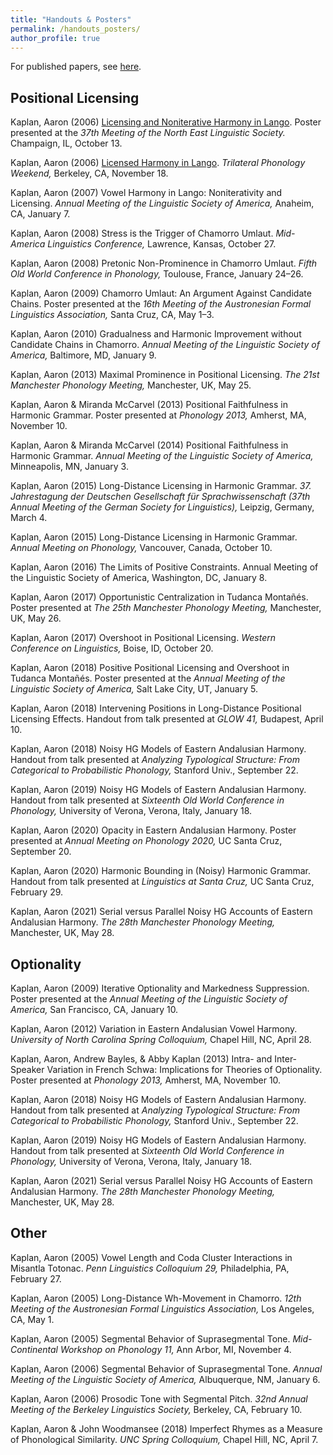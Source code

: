 ```yaml
---
title: "Handouts & Posters"
permalink: /handouts_posters/
author_profile: true
---
```


For published papers, see [here](research).

## Positional Licensing

Kaplan, Aaron (2006) [Licensing and Noniterative Harmony in Lango](../files/Lango_NELS_poster.pdf). Poster presented at the *37th Meeting of the North East Linguistic Society.* Champaign, IL, October 13.

Kaplan, Aaron (2006) [Licensed Harmony in Lango](../files/Lango_TREND_handout.pdf). *Trilateral Phonology Weekend,* Berkeley, CA, November 18.

Kaplan, Aaron (2007) Vowel Harmony in Lango: Noniterativity and Licensing. *Annual Meeting of the Linguistic Society of America,* Anaheim, CA, January 7.

Kaplan, Aaron (2008) Stress is the Trigger of Chamorro Umlaut. *Mid-America Linguistics Conference,* Lawrence, Kansas, October 27.

Kaplan, Aaron (2008) Pretonic Non-Prominence in Chamorro Umlaut. *Fifth Old World Conference in Phonology,* Toulouse, France, January 24–26.

Kaplan, Aaron (2009) Chamorro Umlaut: An Argument Against Candidate Chains. Poster presented at the *16th Meeting of the Austronesian Formal Linguistics Association,* Santa Cruz, CA, May 1–3.

Kaplan, Aaron (2010) Gradualness and Harmonic Improvement without Candidate Chains in Chamorro. *Annual Meeting of the Linguistic Society of America,* Baltimore, MD, January 9.

Kaplan, Aaron (2013) Maximal Prominence in Positional Licensing. *The 21st Manchester Phonology Meeting,* Manchester, UK, May 25.

Kaplan, Aaron & Miranda McCarvel (2013) Positional Faithfulness in Harmonic Grammar. Poster presented at *Phonology 2013,* Amherst, MA, November 10.

Kaplan, Aaron & Miranda McCarvel (2014) Positional Faithfulness in Harmonic Grammar. *Annual Meeting of the Linguistic Society of America,* Minneapolis, MN, January 3.

Kaplan, Aaron (2015) Long-Distance Licensing in Harmonic Grammar. *37. Jahrestagung der Deutschen Gesellschaft für Sprachwissenschaft (37th Annual Meeting of the German Society for Linguistics),* Leipzig, Germany, March 4.

Kaplan, Aaron (2015) Long-Distance Licensing in Harmonic Grammar. *Annual Meeting on Phonology,* Vancouver, Canada, October 10.

Kaplan, Aaron (2016) The Limits of Positive Constraints. Annual Meeting of the Linguistic Society of America, Washington, DC, January 8.

Kaplan, Aaron (2017) Opportunistic Centralization in Tudanca Montañés. Poster presented at *The 25th Manchester Phonology Meeting,* Manchester, UK, May 26.

Kaplan, Aaron (2017) Overshoot in Positional Licensing. *Western Conference on Linguistics,* Boise, ID, October 20.

Kaplan, Aaron (2018) Positive Positional Licensing and Overshoot in Tudanca Montañés. Poster presented at the *Annual Meeting of the Linguistic Society of America,* Salt Lake City, UT, January 5.

Kaplan, Aaron (2018) Intervening Positions in Long-Distance Positional Licensing Effects. Handout from talk presented at *GLOW 41,* Budapest, April 10.

Kaplan, Aaron (2018) Noisy HG Models of Eastern Andalusian Harmony. Handout from talk presented at *Analyzing Typological Structure: From Categorical to Probabilistic Phonology,* Stanford Univ., September 22.

Kaplan, Aaron (2019) Noisy HG Models of Eastern Andalusian Harmony. Handout from talk presented at *Sixteenth Old World Conference in Phonology,* University of Verona, Verona, Italy, January 18.

Kaplan, Aaron (2020) Opacity in Eastern Andalusian Harmony. Poster presented at *Annual Meeting on Phonology 2020,* UC Santa Cruz, September 20.

Kaplan, Aaron (2020) Harmonic Bounding in (Noisy) Harmonic Grammar. Handout from talk presented at *Linguistics at Santa Cruz,* UC Santa Cruz, February 29.

Kaplan, Aaron (2021) Serial versus Parallel Noisy HG Accounts of Eastern Andalusian Harmony. *The 28th Manchester Phonology Meeting,* Manchester, UK, May 28.





## Optionality

Kaplan, Aaron (2009) Iterative Optionality and Markedness Suppression. Poster presented at the *Annual Meeting of the Linguistic Society of America,* San Francisco, CA, January 10.

Kaplan, Aaron (2012) Variation in Eastern Andalusian Vowel Harmony. *University of North Carolina Spring Colloquium,* Chapel Hill, NC, April 28.

Kaplan, Aaron, Andrew Bayles, & Abby Kaplan (2013) Intra- and Inter-Speaker Variation in French Schwa: Implications for Theories of Optionality. Poster presented at *Phonology 2013,* Amherst, MA, November 10.

Kaplan, Aaron (2018) Noisy HG Models of Eastern Andalusian Harmony. Handout from talk presented at *Analyzing Typological Structure: From Categorical to Probabilistic Phonology,* Stanford Univ., September 22.

Kaplan, Aaron (2019) Noisy HG Models of Eastern Andalusian Harmony. Handout from talk presented at *Sixteenth Old World Conference in Phonology,* University of Verona, Verona, Italy, January 18.

Kaplan, Aaron (2021) Serial versus Parallel Noisy HG Accounts of Eastern Andalusian Harmony. *The 28th Manchester Phonology Meeting,* Manchester, UK, May 28.


## Other

Kaplan, Aaron (2005) Vowel Length and Coda Cluster Interactions in Misantla Totonac. *Penn Linguistics Colloquium 29,* Philadelphia, PA, February 27.

Kaplan, Aaron (2005) Long-Distance Wh-Movement in Chamorro. *12th Meeting of the Austronesian Formal Linguistics Association,* Los Angeles, CA, May 1.

Kaplan, Aaron (2005) Segmental Behavior of Suprasegmental Tone. *Mid-Continental Workshop on Phonology 11,* Ann Arbor, MI, November 4.

Kaplan, Aaron (2006) Segmental Behavior of Suprasegmental Tone. *Annual Meeting of the Linguistic Society of America,* Albuquerque, NM, January 6.

Kaplan, Aaron (2006) Prosodic Tone with Segmental Pitch. *32nd Annual Meeting of the Berkeley Linguistics Society,* Berkeley, CA, February 10.

Kaplan, Aaron & John Woodmansee (2018) Imperfect Rhymes as a Measure of Phonological Similarity. *UNC Spring Colloquium,* Chapel Hill, NC, April 7.

